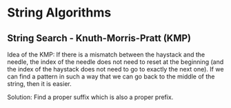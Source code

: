 # String Algorithms

## String Search - Knuth-Morris-Pratt (KMP)

Idea of the KMP: If there is a mismatch between the haystack and the needle, the index of the needle does not need to reset at the beginning (and the index of the haystack does not need to go to exactly the next one). If we can find a pattern in such a way that we can go back to the middle of the string, then it is easier.

Solution: Find a proper suffix which is also a proper prefix.


